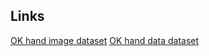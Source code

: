 ## Links

[OK hand image dataset](https://mega.nz/file/OXhESCoJ#oGuNC24n2i5AAaFovlM0c886VL_nVjilfaGXbwHlOdU)
[OK hand data dataset](https://mega.nz/file/nPRGEZbD#4wlTzJgQ6K2jtCEFdWuHjYU6Dcb2PC4SGSH-a6VGEkg)
